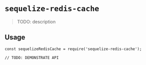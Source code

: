 # `sequelize-redis-cache`

> TODO: description

## Usage

```
const sequelizeRedisCache = require('sequelize-redis-cache');

// TODO: DEMONSTRATE API
```
